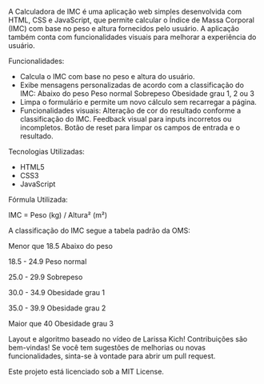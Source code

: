 A Calculadora de IMC é uma aplicação web simples desenvolvida com HTML, CSS e JavaScript, que permite calcular o Índice de Massa Corporal (IMC) com base no peso e altura fornecidos pelo usuário. A aplicação também conta com funcionalidades visuais para melhorar a experiência do usuário.

Funcionalidades:

- Calcula o IMC com base no peso e altura do usuário.
- Exibe mensagens personalizadas de acordo com a classificação do IMC:
Abaixo do peso
Peso normal
Sobrepeso
Obesidade grau 1, 2 ou 3
- Limpa o formulário e permite um novo cálculo sem recarregar a página.
- Funcionalidades visuais:
Alteração de cor do resultado conforme a classificação do IMC.
Feedback visual para inputs incorretos ou incompletos.
Botão de reset para limpar os campos de entrada e o resultado.

Tecnologias Utilizadas:
- HTML5
- CSS3
- JavaScript

Fórmula Utilizada:
  
IMC = Peso (kg) / Altura² (m²)

A classificação do IMC segue a tabela padrão da OMS:

Menor que 18.5	Abaixo do peso

18.5 - 24.9	Peso normal

25.0 - 29.9	Sobrepeso

30.0 - 34.9	Obesidade grau 1

35.0 - 39.9	Obesidade grau 2

Maior que 40	Obesidade grau 3

Layout e algoritmo baseado no vídeo de Larissa Kich! Contribuições são bem-vindas! Se você tem sugestões de melhorias ou novas funcionalidades, sinta-se à vontade para abrir um pull request.

Este projeto está licenciado sob a MIT License.
